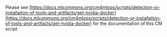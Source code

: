 Please see [https://docs.mlcommons.org/cm4mlops/scripts/detection-or-installation-of-tools-and-artifacts/get-nvidia-docker](https://docs.mlcommons.org/cm4mlops/scripts/detection-or-installation-of-tools-and-artifacts/get-nvidia-docker) for the documentation of this CM script
